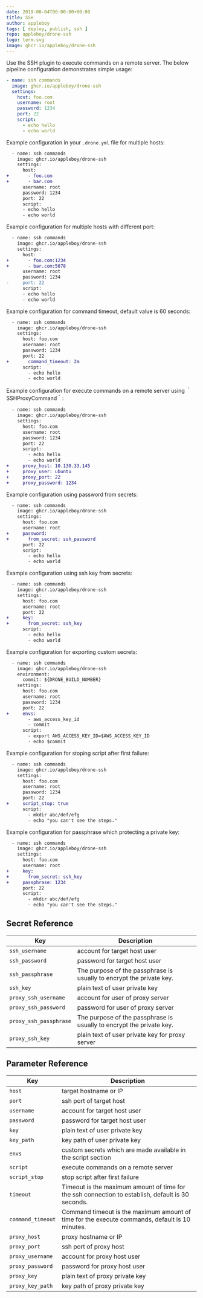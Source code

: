 ```yaml
---
date: 2019-08-04T00:00:00+00:00
title: SSH
author: appleboy
tags: [ deploy, publish, ssh ]
repo: appleboy/drone-ssh
logo: term.svg
image: ghcr.io/appleboy/drone-ssh
---
```


Use the SSH plugin to execute commands on a remote server. The below pipeline configuration demonstrates simple usage:

```yaml
- name: ssh commands
  image: ghcr.io/appleboy/drone-ssh
  settings:
    host: foo.com
    username: root
    password: 1234
    port: 22
    script:
      - echo hello
      - echo world
```

Example configuration in your `.drone.yml` file for multiple hosts:

```diff
  - name: ssh commands
    image: ghcr.io/appleboy/drone-ssh
    settings:
      host:
+       - foo.com
+       - bar.com
      username: root
      password: 1234
      port: 22
      script:
      - echo hello
      - echo world
```

Example configuration for multiple hosts with different port:

```diff
  - name: ssh commands
    image: ghcr.io/appleboy/drone-ssh
    settings:
      host:
+       - foo.com:1234
+       - bar.com:5678
      username: root
      password: 1234
-     port: 22
      script:
      - echo hello
      - echo world
```

Example configuration for command timeout, default value is 60 seconds:

```diff
  - name: ssh commands
    image: ghcr.io/appleboy/drone-ssh
    settings:
      host: foo.com
      username: root
      password: 1234
      port: 22
+       command_timeout: 2m
      script:
        - echo hello
        - echo world
```

Example configuration for execute commands on a remote server using ｀SSHProxyCommand｀:

```diff
  - name: ssh commands
    image: ghcr.io/appleboy/drone-ssh
    settings:
      host: foo.com
      username: root
      password: 1234
      port: 22
      script:
        - echo hello
        - echo world
+     proxy_host: 10.130.33.145
+     proxy_user: ubuntu
+     proxy_port: 22
+     proxy_password: 1234
```

Example configuration using password from secrets:

```diff
  - name: ssh commands
    image: ghcr.io/appleboy/drone-ssh
    settings:
      host: foo.com
      username: root
+     password:
+       from_secret: ssh_password
      port: 22
      script:
        - echo hello
        - echo world
```

Example configuration using ssh key from secrets:

```diff
  - name: ssh commands
    image: ghcr.io/appleboy/drone-ssh
    settings:
      host: foo.com
      username: root
      port: 22
+     key:
+       from_secret: ssh_key
      script:
        - echo hello
        - echo world
```

Example configuration for exporting custom secrets:

```diff
  - name: ssh commands
    image: ghcr.io/appleboy/drone-ssh
    environment:
      commit: ${DRONE_BUILD_NUMBER}
    settings:
      host: foo.com
      username: root
      password: 1234
      port: 22
+     envs:
        - aws_access_key_id
        - commit
      script:
        - export AWS_ACCESS_KEY_ID=$AWS_ACCESS_KEY_ID
        - echo $commit
```

Example configuration for stoping script after first failure:

```diff
  - name: ssh commands
    image: ghcr.io/appleboy/drone-ssh
    settings:
      host: foo.com
      username: root
      password: 1234
      port: 22
+     script_stop: true
      script:
        - mkdir abc/def/efg
        - echo "you can't see the steps."
```

Example configuration for passphrase which protecting a private key:

```diff
  - name: ssh commands
    image: ghcr.io/appleboy/drone-ssh
    settings:
      host: foo.com
      username: root
+     key:
+       from_secret: ssh_key
+     passphrase: 1234
      port: 22
      script:
        - mkdir abc/def/efg
        - echo "you can't see the steps."
```

## Secret Reference

| Key | Description |
|-----|-------------|
| `ssh_username` | account for target host user |
| `ssh_password` | password for target host user | |
| `ssh_passphrase` | The purpose of the passphrase is usually to encrypt the private key. |
| `ssh_key` | plain text of user private key |
| `proxy_ssh_username` | account for user of proxy server |
| `proxy_ssh_password` | password for user of proxy server |
| `proxy_ssh_passphrase` | The purpose of the passphrase is usually to encrypt the private key. |
| `proxy_ssh_key` | plain text of user private key for proxy server |

## Parameter Reference

| Key | Description |
|-----|-------------|
| `host` | target hostname or IP |
| `port` | ssh port of target host |
| `username` | account for target host user |
| `password` | password for target host user |
| `key` | plain text of user private key |
| `key_path` | key path of user private key |
| `envs` | custom secrets which are made available in the script section |
| `script` | execute commands on a remote server |
| `script_stop` | stop script after first failure |
| `timeout` | Timeout is the maximum amount of time for the ssh connection to establish, default is 30 seconds. |
| `command_timeout` | Command timeout is the maximum amount of time for the execute commands, default is 10 minutes. |
| `proxy_host` | proxy hostname or IP |
| `proxy_port` | ssh port of proxy host |
| `proxy_username` | account for proxy host user |
| `proxy_password` | password for proxy host user |
| `proxy_key` | plain text of proxy private key |
| `proxy_key_path` | key path of proxy private key |
